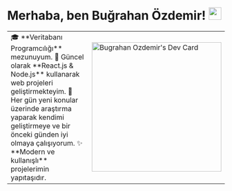 # Merhaba, ben **Buğrahan Özdemir!** <img src="https://github.com/TheDudeThatCode/TheDudeThatCode/blob/master/Assets/Hi.gif" width="29px">

<table>
<tr>
  <td valign="center">
    🎓 **Veritabanı Programcılığı** mezunuyum.
    🌱 Güncel olarak **React.js & Node.js** kullanarak web projeleri geliştirmekteyim.
    🎯 Her gün yeni konular üzerinde araştırma yaparak kendimi geliştirmeye ve bir önceki günden iyi olmaya çalışıyorum.
    ✨ **Modern ve kullanışlı** projelerimin yapıtaşıdır.
  <td >
    <a href="https://app.daily.dev/testobugra"><img src="https://api.daily.dev/devcards/9e3e30fc2bfd479daeb88a44df3f15e7.png?r=9ho" width="300" alt="Bugrahan Ozdemir's Dev Card"/>     </a>
  </td>

</tr>
</table>
